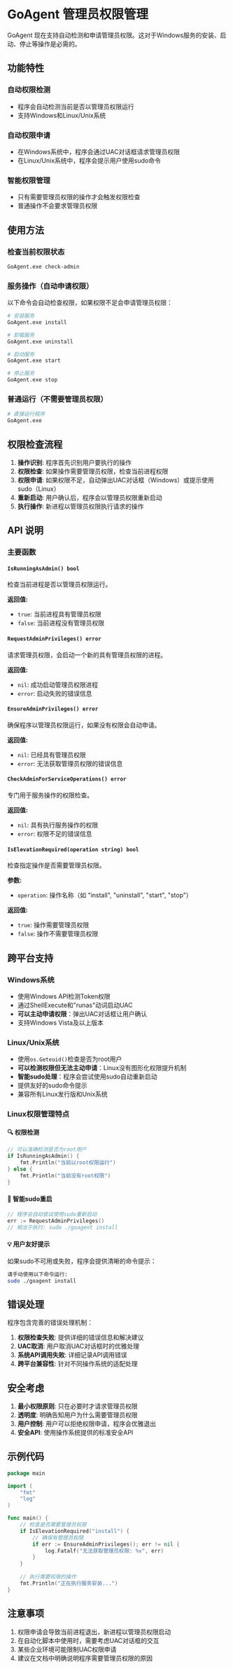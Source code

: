 # GoAgent 管理员权限管理

GoAgent 现在支持自动检测和申请管理员权限。这对于Windows服务的安装、启动、停止等操作是必需的。

## 功能特性

### 自动权限检测
- 程序会自动检测当前是否以管理员权限运行
- 支持Windows和Linux/Unix系统

### 自动权限申请
- 在Windows系统中，程序会通过UAC对话框请求管理员权限
- 在Linux/Unix系统中，程序会提示用户使用sudo命令

### 智能权限管理
- 只有需要管理员权限的操作才会触发权限检查
- 普通操作不会要求管理员权限

## 使用方法

### 检查当前权限状态
```bash
GoAgent.exe check-admin
```

### 服务操作（自动申请权限）
以下命令会自动检查权限，如果权限不足会申请管理员权限：

```bash
# 安装服务
GoAgent.exe install

# 卸载服务
GoAgent.exe uninstall

# 启动服务
GoAgent.exe start

# 停止服务
GoAgent.exe stop
```

### 普通运行（不需要管理员权限）
```bash
# 直接运行程序
GoAgent.exe
```

## 权限检查流程

1. **操作识别**: 程序首先识别用户要执行的操作
2. **权限检查**: 如果操作需要管理员权限，检查当前进程权限
3. **权限申请**: 如果权限不足，自动弹出UAC对话框（Windows）或提示使用sudo（Linux）
4. **重新启动**: 用户确认后，程序会以管理员权限重新启动
5. **执行操作**: 新进程以管理员权限执行请求的操作

## API 说明

### 主要函数

#### `IsRunningAsAdmin() bool`
检查当前进程是否以管理员权限运行。

**返回值:**
- `true`: 当前进程具有管理员权限
- `false`: 当前进程没有管理员权限

#### `RequestAdminPrivileges() error`
请求管理员权限，会启动一个新的具有管理员权限的进程。

**返回值:**
- `nil`: 成功启动管理员权限进程
- `error`: 启动失败的错误信息

#### `EnsureAdminPrivileges() error`
确保程序以管理员权限运行，如果没有权限会自动申请。

**返回值:**
- `nil`: 已经具有管理员权限
- `error`: 无法获取管理员权限的错误信息

#### `CheckAdminForServiceOperations() error`
专门用于服务操作的权限检查。

**返回值:**
- `nil`: 具有执行服务操作的权限
- `error`: 权限不足的错误信息

#### `IsElevationRequired(operation string) bool`
检查指定操作是否需要管理员权限。

**参数:**
- `operation`: 操作名称（如 "install", "uninstall", "start", "stop"）

**返回值:**
- `true`: 操作需要管理员权限
- `false`: 操作不需要管理员权限

## 跨平台支持

### Windows系统
- 使用Windows API检测Token权限
- 通过ShellExecute和"runas"动词启动UAC
- **可以主动申请权限**：弹出UAC对话框让用户确认
- 支持Windows Vista及以上版本

### Linux/Unix系统  
- 使用`os.Geteuid()`检查是否为root用户
- **可以检测权限但无法主动申请**：Linux没有图形化权限提升机制
- **智能sudo处理**：程序会尝试使用sudo自动重新启动
- 提供友好的sudo命令提示
- 兼容所有Linux发行版和Unix系统

### Linux权限管理特点

#### 🔍 **权限检测**
```go
// 可以准确检测是否为root用户
if IsRunningAsAdmin() {
    fmt.Println("当前以root权限运行")
} else {
    fmt.Println("当前没有root权限")
}
```

#### 🔄 **智能sudo重启**
```go
// 程序会自动尝试使用sudo重新启动
err := RequestAdminPrivileges()
// 相当于执行: sudo ./goagent install
```

#### 💡 **用户友好提示**
如果sudo不可用或失败，程序会提供清晰的命令提示：
```bash
请手动使用以下命令运行:
sudo ./goagent install
```

## 错误处理

程序包含完善的错误处理机制：

1. **权限检查失败**: 提供详细的错误信息和解决建议
2. **UAC取消**: 用户取消UAC对话框时的优雅处理
3. **系统API调用失败**: 详细记录API调用错误
4. **跨平台兼容性**: 针对不同操作系统的适配处理

## 安全考虑

1. **最小权限原则**: 只在必要时才请求管理员权限
2. **透明度**: 明确告知用户为什么需要管理员权限
3. **用户控制**: 用户可以拒绝权限申请，程序会优雅退出
4. **安全API**: 使用操作系统提供的标准安全API

## 示例代码

```go
package main

import (
    "fmt"
    "log"
)

func main() {
    // 检查是否需要管理员权限
    if IsElevationRequired("install") {
        // 确保有管理员权限
        if err := EnsureAdminPrivileges(); err != nil {
            log.Fatalf("无法获取管理员权限: %v", err)
        }
    }
    
    // 执行需要权限的操作
    fmt.Println("正在执行服务安装...")
}
```

## 注意事项

1. 权限申请会导致当前进程退出，新进程以管理员权限启动
2. 在自动化脚本中使用时，需要考虑UAC对话框的交互
3. 某些企业环境可能限制UAC权限申请
4. 建议在文档中明确说明程序需要管理员权限的原因
